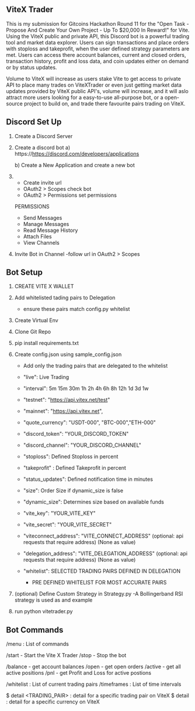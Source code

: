 ViteX Trader
------------
This is my submission for Gitcoins Hackathon Round 11 for the "Open Task - Propose And Create Your Own Project - Up To $20,000 In Reward!" for Vite.
Using the ViteX public and private API, this Discord bot is a powerful trading tool and market data explorer. Users can sign transactions and place orders with stoploss and takeprofit, when the user defined strategy parameters are met. Users can access there account balances, current and closed orders, transaction history, profit and loss data, and coin updates either on demand or by status updates.

Volume to ViteX will increase as users stake Vite to get access to private API to place many trades on ViteXTrader or even just getting market data updates provided by ViteX public API's, volume will increase, and it will aslo attract more users looking for a easy-to-use all-purpose bot, or a open-source project to build on, and trade there favourite pairs trading on ViteX.

Discord Set Up
-
1. Create a Discord Server
2. Create a discord bot
    a) https://https://discord.com/developers/applications

    b) Create a New Application and create a new bot
    
3.  - Create invite url
    - OAuth2 > Scopes check bot
    - OAuth2 > Permissions set permissions
    
    PERMISSIONS
    
    - Send Messages
    - Manage Messages
    - Read Message History
    - Attach Files
    - View Channels
    
4. Invite Bot in Channel
    -follow url in OAuth2 > Scopes
    

Bot Setup
-

1. CREATE VITE X WALLET

2. Add whitelisted tading pairs to Delegation
    - ensure these pairs match config.py whitelist 
3. Create Virtual Env
4. Clone Git Repo
5. pip install requirements.txt
6. Create config.json using sample_config.json
    - Add only the trading pairs that are delegated to the whitelist

    - "live": Live Trading
    - "interval": 5m 15m 30m 1h 2h 4h 6h 8h 12h 1d 3d 1w
    - "testnet": "https://api.vitex.net/test"
    - "mainnet": "https://api.vitex.net",
    - "quote_currency": "USDT-000", "BTC-000","ETH-000"
    - "discord_token": "YOUR_DISCORD_TOKEN"
    - "discord_channel": "YOUR_DISCORD_CHANNEL"
    - "stoploss": Defined Stoploss in percent
    - "takeprofit" : Defined Takeprofit in percent
    - "status_updates": Defined notification time in minutes
    - "size": Order Size if dynamic_size is false
    - "dynamic_size": Determines size based on available funds
    - "vite_key": "YOUR_VITE_KEY"
    - "vite_secret": "YOUR_VITE_SECRET"
    - "viteconnect_address": "VITE_CONNECT_ADDRESS"     (optional: api requests that require address) (None as value)
    - "delegation_address": "VITE_DELEGATION_ADDRESS"   (optional: api requests that require address) (None as value)
    - "whitelist": SELECTED TRADING PAIRS DEFINED IN DELEGATION
        - PRE DEFINED WHITELIST FOR MOST ACCURATE PAIRS


7. (optional) Define Custom Strategy in Strategy.py 
    -A Bollingerband RSI strategy is used as and example

8. run python vitetrader.py


Bot Commands
------------

/menu : List of commands

/start - Start the Vite X Trader
/stop - Stop the bot

/balance - get account balances
/open - get open orders
/active - get all active positions
/pnl - get Profit and Loss for active postions

/whitelist : List of current trading pairs
/timeframes : List of time intervals

$ detail <TRADING_PAIR>  :  detail for a specific trading pair on ViteX
$ detail <SYMBOL>  :  detail for a specific currency on ViteX